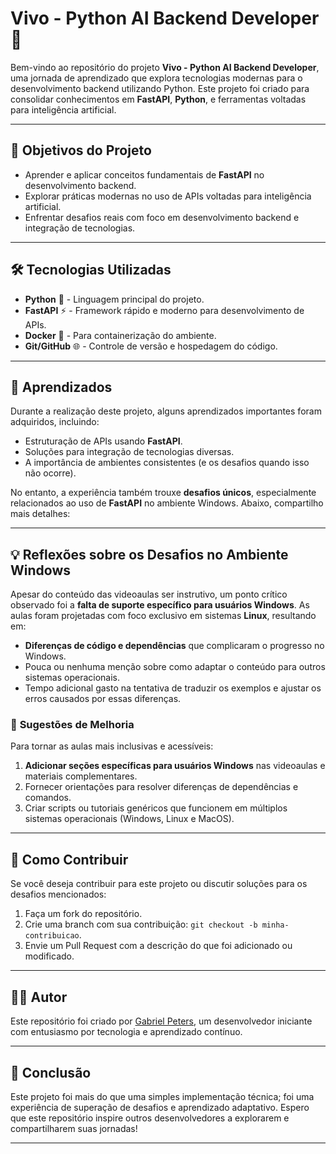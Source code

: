 # Vivo - Python AI Backend Developer 🚀

Bem-vindo ao repositório do projeto **Vivo - Python AI Backend Developer**, uma jornada de aprendizado que explora tecnologias modernas para o desenvolvimento backend utilizando Python. Este projeto foi criado para consolidar conhecimentos em **FastAPI**, **Python**, e ferramentas voltadas para inteligência artificial.

---

## 📌 **Objetivos do Projeto**
- Aprender e aplicar conceitos fundamentais de **FastAPI** no desenvolvimento backend.
- Explorar práticas modernas no uso de APIs voltadas para inteligência artificial.
- Enfrentar desafios reais com foco em desenvolvimento backend e integração de tecnologias.

---

## 🛠 **Tecnologias Utilizadas**
- **Python** 🐍 - Linguagem principal do projeto.
- **FastAPI** ⚡ - Framework rápido e moderno para desenvolvimento de APIs.
- **Docker** 🐳 - Para containerização do ambiente.
- **Git/GitHub** 🌐 - Controle de versão e hospedagem do código.

---

## 📝 **Aprendizados**
Durante a realização deste projeto, alguns aprendizados importantes foram adquiridos, incluindo:
- Estruturação de APIs usando **FastAPI**.
- Soluções para integração de tecnologias diversas.
- A importância de ambientes consistentes (e os desafios quando isso não ocorre).

No entanto, a experiência também trouxe **desafios únicos**, especialmente relacionados ao uso de **FastAPI** no ambiente Windows. Abaixo, compartilho mais detalhes:

---

## 💡 **Reflexões sobre os Desafios no Ambiente Windows**
Apesar do conteúdo das videoaulas ser instrutivo, um ponto crítico observado foi a **falta de suporte específico para usuários Windows**. As aulas foram projetadas com foco exclusivo em sistemas **Linux**, resultando em:

- **Diferenças de código e dependências** que complicaram o progresso no Windows.
- Pouca ou nenhuma menção sobre como adaptar o conteúdo para outros sistemas operacionais.
- Tempo adicional gasto na tentativa de traduzir os exemplos e ajustar os erros causados por essas diferenças.

### 📢 **Sugestões de Melhoria**
Para tornar as aulas mais inclusivas e acessíveis:
1. **Adicionar seções específicas para usuários Windows** nas videoaulas e materiais complementares.
2. Fornecer orientações para resolver diferenças de dependências e comandos.
3. Criar scripts ou tutoriais genéricos que funcionem em múltiplos sistemas operacionais (Windows, Linux e MacOS).

---

## 🌱 **Como Contribuir**
Se você deseja contribuir para este projeto ou discutir soluções para os desafios mencionados:
1. Faça um fork do repositório.
2. Crie uma branch com sua contribuição: `git checkout -b minha-contribuicao`.
3. Envie um Pull Request com a descrição do que foi adicionado ou modificado.

---

## 🧑‍💻 **Autor**
Este repositório foi criado por [Gabriel Peters](https://github.com/Gady359), um desenvolvedor iniciante com entusiasmo por tecnologia e aprendizado contínuo.

---

## 🎯 **Conclusão**
Este projeto foi mais do que uma simples implementação técnica; foi uma experiência de superação de desafios e aprendizado adaptativo. Espero que este repositório inspire outros desenvolvedores a explorarem e compartilharem suas jornadas!

---

